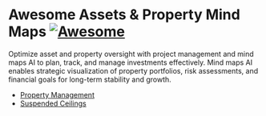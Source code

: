 # Awesome Assets & Property Mind Maps [![Awesome](https://awesome.re/badge.svg)](https://github.com/sindresorhus/awesome)

Optimize asset and property oversight with project management and mind maps AI to plan, track, and manage investments effectively. Mind maps AI enables strategic visualization of property portfolios, risk assessments, and financial goals for long-term stability and growth.

- [Property Management](https://mindmapai.app/mind-map/property-management-1ef5e2c0)
- [Suspended Ceilings](https://mindmapai.app/mind-map/suspended-ceilings-617abc59)
